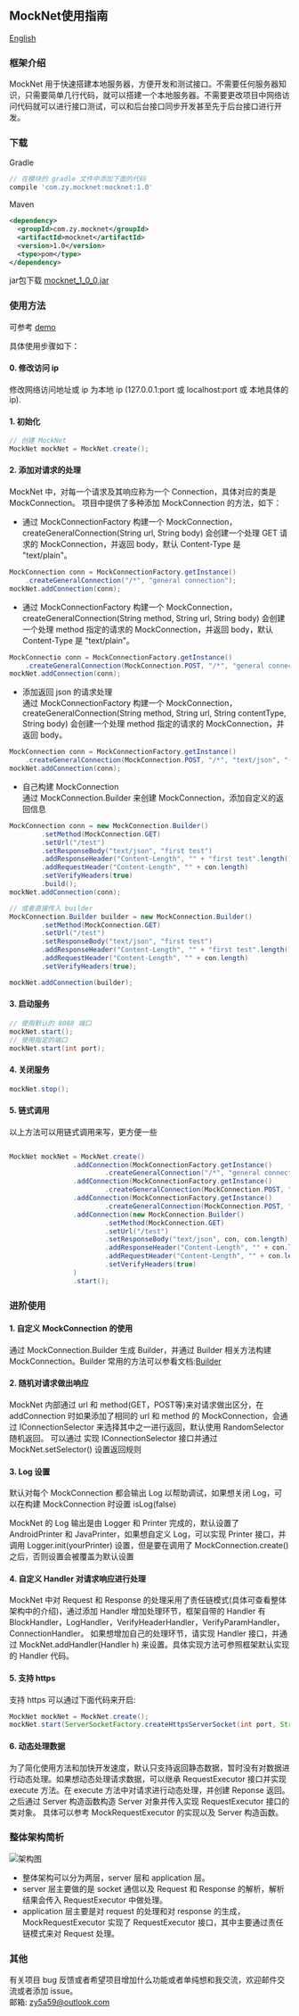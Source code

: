 ## MockNet使用指南

[English](./proDocs/README-en.md)

### 框架介绍
MockNet 用于快速搭建本地服务器，方便开发和测试接口。不需要任何服务器知识，只需要简单几行代码，就可以搭建一个本地服务器。不需要更改项目中网络访问代码就可以进行接口测试，可以和后台接口同步开发甚至先于后台接口进行开发。

### 下载
Gradle 
``` gradle
// 在模块的 gradle 文件中添加下面的代码  
compile 'com.zy.mocknet:mocknet:1.0'
```

Maven
``` xml
<dependency>
  <groupId>com.zy.mocknet</groupId>
  <artifactId>mocknet</artifactId>
  <version>1.0</version>
  <type>pom</type>
</dependency>
```

jar包下载
[mocknet_1_0_0.jar](./jar/mocknet_1_0_0.jar)

### 使用方法
可参考 [demo](./demo/src/main/java/com/zy/demo/MainActivity.java)  

具体使用步骤如下：

#### 0. 修改访问 ip
修改网络访问地址或 ip 为本地 ip (127.0.0.1:port 或 localhost:port 或 本地具体的ip).  

#### 1. 初始化
``` java
// 创建 MockNet
MockNet mockNet = MockNet.create();
```

#### 2. 添加对请求的处理
MockNet 中，对每一个请求及其响应称为一个 Connection，具体对应的类是 MockConnection。 
项目中提供了多种添加 MockConnection 的方法，如下：

* 通过 MockConnectionFactory 构建一个 MockConnection，createGeneralConnection(String url, String body) 会创建一个处理 GET 请求的 MockConnection，并返回 body，默认 Content-Type 是 "text/plain"。

``` java
MockConnection conn = MockConnectionFactory.getInstance()
    .createGeneralConnection("/*", "general connection");
mockNet.addConnection(conn);
```


* 通过 MockConnectionFactory 构建一个 MockConnection，createGeneralConnection(String method, String url, String body) 会创建一个处理 method 指定的请求的 MockConnection，并返回 body，默认 Content-Type 是 "text/plain"。

``` java
MockConnectio conn = MockConnectionFactory.getInstance()
    .createGeneralConnection(MockConnection.POST, "/*", "general connection");
mockNet.addConnection(conn);
```

* 添加返回 json 的请求处理  
通过 MockConnectionFactory 构建一个 MockConnection，createGeneralConnection(String method, String url, String contentType, String body) 会创建一个处理 method 指定的请求的 MockConnection，并返回 body。  

``` java
MockConnection conn = MockConnectionFactory.getInstance()
    .createGeneralConnection(MockConnection.POST, "/*", "text/json", "{'code':'success'}");
mockNet.addConnection(conn);

```

* 自己构建 MockConnection  
通过 MockConnection.Builder 来创建 MockConnection，添加自定义的返回信息

``` java
MockConnection conn = new MockConnection.Builder()
        .setMethod(MockConnection.GET)
        .setUrl("/test")
        .setResponseBody("text/json", "first test")
        .addResponseHeader("Content-Length", "" + "first test".length())
        .addRequestHeader("Content-Length", "" + con.length)
        .setVerifyHeaders(true)
        .build();
mockNet.addConnection(conn);

// 或者直接传入 builder
MockConnection.Builder builder = new MockConnection.Builder()
        .setMethod(MockConnection.GET)
        .setUrl("/test")
        .setResponseBody("text/json", "first test")
        .addResponseHeader("Content-Length", "" + "first test".length())
        .addRequestHeader("Content-Length", "" + con.length)
        .setVerifyHeaders(true);

mockNet.addConnection(builder);
```

#### 3. 启动服务

``` java
// 使用默认的 8088 端口
mockNet.start();
// 使用指定的端口
mockNet.start(int port);
```

#### 4. 关闭服务

``` java
mockNet.stop();
```

#### 5. 链式调用
以上方法可以用链式调用来写，更方便一些
``` java

MockNet mockNet = MockNet.create()
                .addConnection(MockConnectionFactory.getInstance()
                        .createGeneralConnection("/*", "general connection"))
                .addConnection(MockConnectionFactory.getInstance()
                        .createGeneralConnection(MockConnection.POST, "/*", "general connection"))
                .addConnection(MockConnectionFactory.getInstance()
                        .createGeneralConnection(MockConnection.POST, "/*", "text/json", "{'code':'success'}"))
                .addConnection(new MockConnection.Builder()
                        .setMethod(MockConnection.GET)
                        .setUrl("/test")
                        .setResponseBody("text/json", con, con.length)
                        .addResponseHeader("Content-Length", "" + con.length)
                        .addRequestHeader("Content-Length", "" + con.length)
                        .setVerifyHeaders(true)
                )
                .start();
```

### 进阶使用

#### 1. 自定义 MockConnection 的使用
通过 MockConnection.Builder 生成 Builder，并通过 Builder 相关方法构建 MockConnection。Builder 常用的方法可以参看文档:[Builder](https://5a59.github.io/MockNet/proDocs/javadoc/index.html)

#### 2. 随机对请求做出响应
MockNet 内部通过 url 和 method(GET，POST等)来对请求做出区分，在 addConnection 时如果添加了相同的 url 和 method 的 MockConnection，会通过 IConnectionSelector 来选择其中之一进行返回，默认使用 RandomSelector 随机返回。
可以通过 实现 IConnectionSelector 接口并通过 MockNet.setSelector() 设置返回规则

#### 3. Log 设置
默认对每个 MockConnection 都会输出 Log 以帮助调试，如果想关闭 Log，可以在构建 MockConnection 时设置 isLog(false)

MockNet 的 Log 输出是由 Logger 和 Printer 完成的，默认设置了 AndroidPrinter 和 JavaPrinter，如果想自定义 Log，可以实现 Printer 接口，并调用 Logger.init(yourPrinter) 设置，但是要在调用了 MockConnection.create() 之后，否则设置会被覆盖为默认设置

#### 4. 自定义 Handler 对请求响应进行处理
MockNet 中对 Request 和 Response 的处理采用了责任链模式(具体可查看整体架构中的介绍)，通过添加 Handler 增加处理环节，框架自带的 Handler 有 BlockHandler，LogHandler，VerifyHeaderHandler，VerifyParamHandler，ConnectionHandler。
如果想增加自己的处理环节，请实现 Handler 接口，并通过 MockNet.addHandler(Handler h) 来设置。具体实现方法可参照框架默认实现的 Handler 代码。

#### 5. 支持 https
支持 https 可以通过下面代码来开启:
``` java
MockNet mockNet = MockNet.create();
mockNet.start(ServerSocketFactory.createHttpsServerSocket(int port, String jksPath, String storePwd));
```

#### 6. 动态处理数据
为了简化使用方法和加快开发速度，默认只支持返回静态数据，暂时没有对数据进行动态处理。如果想动态处理请求数据，可以继承 RequestExecutor 接口并实现 execute 方法。在 execute 方法中对请求进行动态处理，并创建 Reponse 返回。
之后通过 Server 构造函数构造 Server 对象并传入实现 RequestExecutor 接口的类对象。
具体可以参考 MockRequestExecutor 的实现以及 Server 构造函数。

### 整体架构简析 
![架构图](./proDocs/mocknet.png)  

* 整体架构可以分为两层，server 层和 application 层。
* server 层主要做的是 socket 通信以及 Request 和 Response 的解析，解析结果会传入 RequestExecutor 中做处理。
* application 层主要是对 request 的处理和对 response 的生成，MockRequestExecutor 实现了 RequestExecutor 接口，其中主要通过责任链模式来对 Request 处理。

### 其他
有关项目 bug 反馈或者希望项目增加什么功能或者单纯想和我交流，欢迎邮件交流或者添加 issue。   
邮箱: zy5a59@outlook.com
